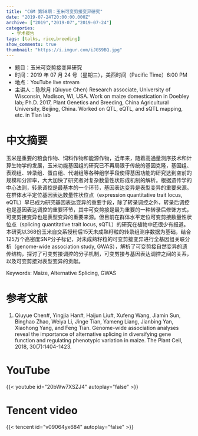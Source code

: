 ```yaml
---
title: "CGM 第58期：玉米可变剪接变异研究"
date: "2019-07-24T20:00:00.000Z"
archive: ["2019","2019-07","2019-07-24"]
categories:
  - 学术报告
tags: [talks, rice,breeding]
show_comments: true
thumbnail: "https://i.imgur.com/iJGS9BQ.jpg"
---
```



- 题目：玉米可变剪接变异研究
- 时间：2019 年 07 月 24 号（星期三），美西时间（Pacific Time）6:00 PM
- 地点：YouTube live stream
- 主讲人：陈秋月 (Qiuyue Chen) Research associate, University of Wisconsin, Madison, WI, USA. Work on maize domestication in Doebley lab; Ph.D. 2017, Plant Genetics and Breeding, China Agricultural University, Beijing, China. Worked on QTL, eQTL, and sQTL mapping, etc. in Tian lab 

# 中文摘要



玉米是重要的粮食作物、饲料作物和能源作物，近年来，随着高通量测序技术和计算生物学的发展，玉米功能基因组的研究已不再局限于传统的基因克隆，基因组、表观组、转录组、蛋白组、代谢组等各种组学手段使得基因功能的研究达到空前的规模和分辨率，大大加快了研究者对复杂数量性状形成机制的解析。根据遗传学的中心法则，转录调控是最基本的一个环节，基因表达变异是表型变异的重要来源。在群体水平定位基因表达数量性状位点（expression quantitative trait locus, eQTL）早已成为研究基因表达变异的重要手段，除了转录调控之外，转录后调控也是基因表达调控的重要环节，其中可变剪接是最为重要的一种转录后修饰方式，可变剪接变异也是表型变异的重要来源。但目前在群体水平定位可变剪接数量性状位点（splicing quantitative trait locus, sQTL）的研究在植物中还很少有报道。本研究以368份玉米自交系授粉后15天未成熟籽粒的转录组测序数据为基础，结合125万个高密度SNP分子标记，对未成熟籽粒的可变剪接变异进行全基因组关联分析（genome-wide association study, GWAS），解析了可变剪接自然变异的遗传结构，探讨了可变剪接调控的分子机制，可变剪接与基因表达调控之间的关系，以及可变剪接对表型变异的贡献。

Keywords: Maize, Alternative Splicing, GWAS

# 参考文献
1. Qiuyue Chen#, Yingjia Han#, Haijun Liu#, Xufeng Wang, Jiamin Sun, Binghao Zhao, Weiya Li, Jinge Tian, Yameng Liang, Jianbing Yan, Xiaohong Yang, and Feng Tian. Genome-wide association analyses reveal the importance of alternative splicing in diversifying gene function and regulating phenotypic variation in maize. The Plant Cell, 2018, 30(7):1404-1423.

# YouTube

{{< youtube id="20bWw7XSZJ4" autoplay="false" >}}

# Tencent video

{{< tencent id="v09064yx684" autoplay="false" >}}
